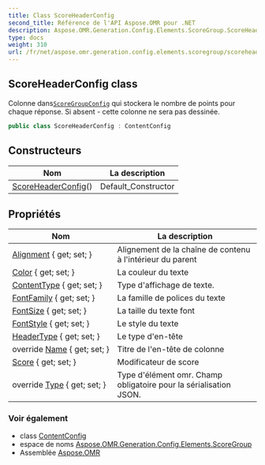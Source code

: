 ```yaml
---
title: Class ScoreHeaderConfig
second_title: Référence de l'API Aspose.OMR pour .NET
description: Aspose.OMR.Generation.Config.Elements.ScoreGroup.ScoreHeaderConfig classe. Colonne dansScoreGroupConfig qui stockera le nombre de points pour chaque réponse. Si absent  cette colonne ne sera pas dessinée.
type: docs
weight: 310
url: /fr/net/aspose.omr.generation.config.elements.scoregroup/scoreheaderconfig/
---
```

## ScoreHeaderConfig class

Colonne dans[`ScoreGroupConfig`](../scoregroupconfig/) qui stockera le nombre de points pour chaque réponse. Si absent - cette colonne ne sera pas dessinée.

```csharp
public class ScoreHeaderConfig : ContentConfig
```

## Constructeurs

| Nom | La description |
| --- | --- |
| [ScoreHeaderConfig](scoreheaderconfig/)() | Default_Constructor |

## Propriétés

| Nom | La description |
| --- | --- |
| [Alignment](../../aspose.omr.generation.config.elements/contentconfig/alignment/) { get; set; } | Alignement de la chaîne de contenu à l'intérieur du parent |
| [Color](../../aspose.omr.generation.config.elements/contentconfig/color/) { get; set; } | La couleur du texte |
| [ContentType](../../aspose.omr.generation.config.elements/contentconfig/contenttype/) { get; set; } | Type d'affichage de texte. |
| [FontFamily](../../aspose.omr.generation.config.elements/contentconfig/fontfamily/) { get; set; } | La famille de polices du texte |
| [FontSize](../../aspose.omr.generation.config.elements/contentconfig/fontsize/) { get; set; } | La taille du texte font |
| [FontStyle](../../aspose.omr.generation.config.elements/contentconfig/fontstyle/) { get; set; } | Le style du texte |
| [HeaderType](../../aspose.omr.generation.config.elements.scoregroup/scoreheaderconfig/headertype/) { get; set; } | Le type d'en-tête |
| override [Name](../../aspose.omr.generation.config.elements.scoregroup/scoreheaderconfig/name/) { get; set; } | Titre de l'en-tête de colonne |
| [Score](../../aspose.omr.generation.config.elements.scoregroup/scoreheaderconfig/score/) { get; set; } | Modificateur de score |
| override [Type](../../aspose.omr.generation.config.elements.scoregroup/scoreheaderconfig/type/) { get; set; } | Type d'élément omr. Champ obligatoire pour la sérialisation JSON. |

### Voir également

* class [ContentConfig](../../aspose.omr.generation.config.elements/contentconfig/)
* espace de noms [Aspose.OMR.Generation.Config.Elements.ScoreGroup](../../aspose.omr.generation.config.elements.scoregroup/)
* Assemblée [Aspose.OMR](../../)


